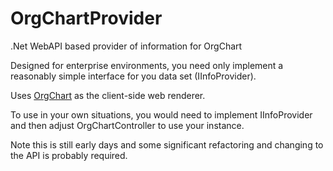 # OrgChartProvider
.Net WebAPI based provider of information for OrgChart

Designed for enterprise environments, you need only implement a reasonably
simple interface for you data set (IInfoProvider).

Uses <a href="https://github.com/dabeng/OrgChart">OrgChart</a> as the client-side web renderer.

To use in your own situations, you would need to implement IInfoProvider and then adjust OrgChartController to use your instance.

Note this is still early days and some significant refactoring and changing to the API is probably required.